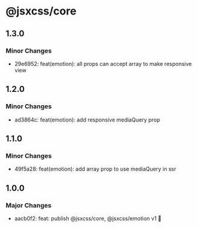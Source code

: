# @jsxcss/core

## 1.3.0

### Minor Changes

- 29e6952: feat(emotion): all props can accept array to make responsive view

## 1.2.0

### Minor Changes

- ad3864c: feat(emotion): add responsive mediaQuery prop

## 1.1.0

### Minor Changes

- 49f5a28: feat(emotion): add array prop to use mediaQuery in ssr

## 1.0.0

### Major Changes

- aacb0f2: feat: publish @jsxcss/core, @jsxcss/emotion v1 🚀
